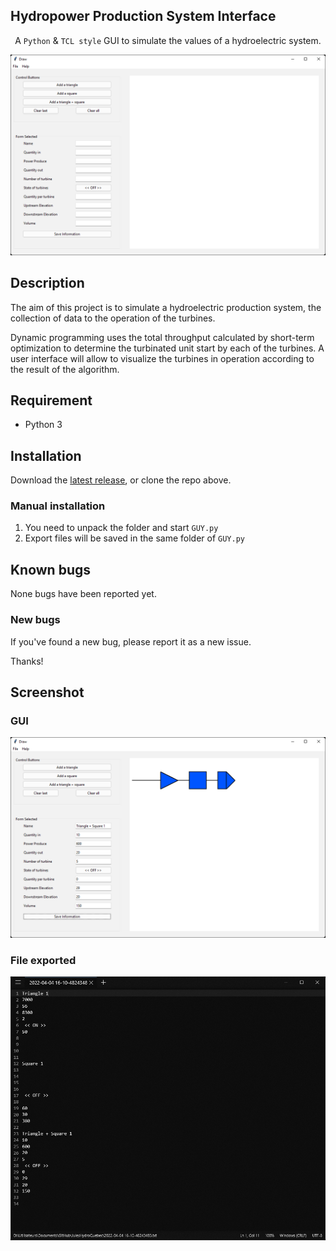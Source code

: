 ## Hydropower Production System Interface

<p align="center">A <code>Python</code> & <code>TCL style</code> GUI to simulate the values of a hydroelectric system.</p>

![Preview](githubpreview/preview.png)

## Description

The aim of this project is to simulate a hydroelectric production system, the collection of data to the operation of the turbines.


Dynamic programming uses the total throughput calculated by short-term optimization to determine the turbinated unit start by each of the turbines. A user interface will allow to visualize the turbines in operation according to the result of the algorithm.

## Requirement

- Python 3

## Installation

Download the [latest release](https://github.com/JulesCtn/JulesHydroQuebec/releases/), or clone the repo above.


### Manual installation

1. You need to unpack the folder and start <code>GUY.py</code>
2. Export files will be saved in the same folder of <code>GUY.py</code>


## Known bugs

None bugs have been reported yet.

### New bugs

If you've found a new bug, please report it as a new issue.

Thanks!

## Screenshot

### GUI
![Preview](githubpreview/preview-simulation.png)


### File exported
![Preview](githubpreview/preview-export.png)

